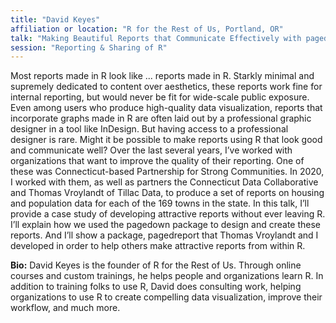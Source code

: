 ```yaml
---
title: "David Keyes"
affiliation or location: "R for the Rest of Us, Portland, OR"
talk: "Making Beautiful Reports that Communicate Effectively with pagedown and pagedreport"
session: "Reporting & Sharing of R"
---
```


Most reports made in R look like ... reports made in R. Starkly minimal and supremely dedicated to content over aesthetics, these reports work fine for internal reporting, but would never be fit for wide-scale public exposure. Even among users who produce high-quality data visualization, reports that incorporate graphs made in R are often laid out by a professional graphic designer in a tool like InDesign. But having access to a professional designer is rare. Might it be possible to make reports using R that look good and communicate well? Over the last several years, I’ve worked with organizations that want to improve the quality of their reporting. One of these was Connecticut-based Partnership for Strong Communities. In 2020, I worked with them, as well as partners the Connecticut Data Collaborative and Thomas Vroylandt of Tillac Data, to produce a set of reports on housing and population data for each of the 169 towns in the state. In this talk, I’ll provide a case study of developing attractive reports without ever leaving R. I’ll explain how we used the pagedown package to design and create these reports. And I’ll show a package, pagedreport that Thomas Vroylandt and I developed in order to help others make attractive reports from within R.

__Bio:__ David Keyes is the founder of R for the Rest of Us. Through online courses and custom trainings, he helps people and organizations learn R. In addition to training folks to use R, David does consulting work, helping organizations to use R to create compelling data visualization, improve their workflow, and much more.